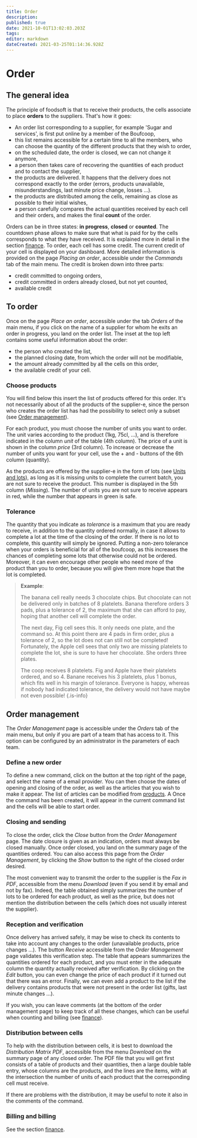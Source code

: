 ```yaml
---
title: Order
description: 
published: true
date: 2021-10-01T13:02:03.203Z
tags: 
editor: markdown
dateCreated: 2021-03-25T01:14:36.928Z
---
```


# Order
## The general idea
The principle of foodsoft is that to receive their products, the cells associate to place **orders** to the suppliers. That's how it goes:
- An order list corresponding to a supplier, for example 'Sugar and services', is first put online by a member of the Boufcoop,
- this list remains accessible for a certain time to all the members, who can choose the quantity of the different products that they wish to order,
- on the scheduled date, the order is closed, we can not change it anymore,
- a person then takes care of recovering the quantities of each product and to contact the supplier,
- the products are delivered. It happens that the delivery does not correspond exactly to the order (errors, products unavailable, misunderstandings, last minute price change, losses ...).
- the products are distributed among the cells, remaining as close as possible to their initial wishes,
- a person carefully compares the actual quantities received by each cell and their orders, and makes the final **count** of the order.

Orders can be in three states: **in progress**, **closed** or **counted**. The countdown phase allows to make sure that what is paid for by the cells corresponds to what they have received. It is explained more in detail in the section [finance](finance). To order, each cell has some credit. The current credit of your cell is displayed on your dashboard. More detailed information is provided on the page *Placing an order*, accessible under the *Commands* tab of the main menu. The credit is broken down into three parts:
- credit committed to ongoing orders,
- credit committed in orders already closed, but not yet counted,
- available credit

## To order
Once on the page *Place an order*, accessible under the tab *Orders* of the main menu, if you click on the name of a supplier for whom he exits an order in progress, you land on the order list. The inset at the top left contains some useful information about the order:
- the person who created the list,
- the planned closing date, from which the order will not be modifiable,
- the amount already committed by all the cells on this order,
- the available credit of your cell.

### Choose products
You will find below this insert the list of products offered for this order. It's not necessarily about of all the products of the supplier-e, since the person who creates the order list has had the possibility to select only a subset (see [Order management](order#management)).

For each product, you must choose the number of units you want to order. The unit varies according to the product (1kg, 75cl, ...), and is therefore indicated in the column *unit* of the table (4th column). The price of a unit is shown in the column *price* (3rd column). To increase or decrease the number of units you want for your cell, use the + and - buttons of the 6th column (quantity).

As the products are offered by the supplier-e in the form of lots (see [Units and lots](products#lots)), as long as it is missing units to complete the current batch, you are not sure to receive the product. This number is displayed in the 5th column (*Missing*). The number of units you are not sure to receive appears in red, while the number that appears in green is safe.

### Tolerance
The quantity that you indicate as *tolerance* is a maximum that you are ready to receive, in addition to the quantity ordered normally, in case it allows to complete a lot at the time of the closing of the order. If there is no lot to complete, this quantity will simply be ignored. Putting a non-zero tolerance when your orders is beneficial for all of the boufcoop, as this increases the chances of completing some lots that otherwise could not be ordered. Moreover, it can even encourage other people who need more of the product than you to order, because you will give them more hope that the lot is completed.

> **Example**:
> 
> The banana cell really needs 3 chocolate chips. But chocolate can not be delivered
> only in batches of 8 platelets. Banana therefore orders 3 pads, plus a tolerance of 2, the maximum
> that she can afford to pay, hoping that another cell will complete the order.
> 
> The next day, Fig cell sees this. It only needs one plate, and the command
> so. At this point there are 4 pads in firm order, plus a tolerance of 2, so the lot does not
> can still not be completed! Fortunately, the Apple cell sees that only two are missing
> platelets to complete the lot, she is sure to have her chocolate. She orders three plates.
> 
> The coop receives 8 platelets. Fig and Apple have their platelets ordered, and so
> 4. Banane receives his 3 platelets, plus 1 bonus, which fits well in his margin of tolerance.
> Everyone is happy, whereas if nobody had indicated tolerance, the delivery would not have
> maybe not even possible!
{.is-info}

## Order management
The *Order Management* page is accessible under the *Orders* tab of the main menu, but only if you are part of a team that has access to it. This option can be configured by an administrator in the parameters of each team.

### Define a new order
To define a new command, click on the button at the top right of the page, and select the name of a email provider. You can then choose the dates of opening and closing of the order, as well as the articles that you wish to make it appear. The list of articles can be modified from [products](products). A Once the command has been created, it will appear in the current command list and the cells will be able to start order.

### Closing and sending
To close the order, click the *Close* button from the *Order Management* page. The date closure is given as an indication, orders must always be closed manually. Once order closed, you land on the summary page of the quantities ordered. You can also access this page from the *Order Management*, by clicking the *Show* button to the right of the closed order desired.

The most convenient way to transmit the order to the supplier is the *Fax in PDF*, accessible from the menu *Download* (even if you send it by email and not by fax). Indeed, the table obtained simply summarizes the number of lots to be ordered for each product, as well as the price, but does not mention the distribution between the cells (which does not usually interest the supplier).

### Reception and verification
Once delivery has arrived safely, it may be wise to check its contents to take into account any changes to the order (unavailable products, price changes ...). The button *Receive* accessible from the *Order Management* page validates this verification step. The table that appears summarizes the quantities ordered for each product, and you must enter in the adequate column the quantity actually received after verification. By clicking on the *Edit* button, you can even change the price of each product if it turned out that there was an error. Finally, we can even add a product to the list if the delivery contains products that were not present in the order list (gifts, last minute changes ...).

If you wish, you can leave comments (at the bottom of the order management page) to keep track of all these changes, which can be useful when counting and billing (see [finance](finance)).

### Distribution between cells
To help with the distribution between cells, it is best to download the *Distribution Matrix PDF*, accessible from the menu *Download* on the summary page of any closed order. The PDF file that you will get first consists of a table of products and their quantities, then a large double table entry, whose columns are the products, and the lines are the items, with at the intersection the number of units of each product that the corresponding cell must receive.

If there are problems with the distribution, it may be useful to note it also in the comments of the command.

### Billing and billing
See the section [finance](finance).